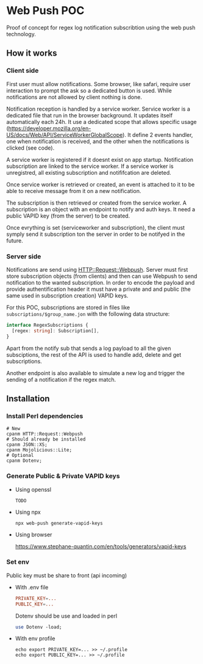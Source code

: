 # Web Push POC

Proof of concept for regex log notification subscribtion using the web push technology.

## How it works

### Client side

First user must allow notifications. Some browser, like safari, require user interaction to prompt the ask so a dedicated button is used. While notifications are not allowed by client nothing is done.

Notification reception is handled by a service worker. Service worker is a dedicated file that run in the browser background. It updates itself automatically each 24h. It use a dedicated scope that allows specific usage (https://developer.mozilla.org/en-US/docs/Web/API/ServiceWorkerGlobalScope). It define 2 events handler, one when notification is received, and the other when the notifications is clicked (see code).

A service worker is registered if it doesnt exist on app startup.
Notification subscription are linked to the service worker. If a  service worker is unregistred, all existing subscription and notififcation are deleted.

Once service worker is retrieved or created, an event is attached to it to be able to receive message from it on a new notification.

The subscription is then retrieved or created from the service worker. A subscription is an object with an endpoint to notify and auth keys. It need a public VAPID key (from the server) to be created.

Once evrything is set (serviceworker and subscription), the client must symply send it subscription ton the server in order to be notifyed in the future.

### Server side

Notifications are send using [HTTP::Request::Webpush](https://metacpan.org/pod/HTTP::Request::Webpush). Server must first store subscription objects (from clients) and then can use Webpush to send notification to the wanted subscription. In order to encode the payload and provide authentification header it must have a private and and public (the same used in subscription creation) VAPID keys.

For this POC, subscriptions are stored in files like `subscriptions/$group_name.jon` with the following data structure:

```ts
interface RegexSubscriptions { 
  [regex: string]: Subscription[],
}
```

Apart from the notify sub that sends a log payload to all the given subsciptions, the rest of the API is used to handle add, delete and get subscriptions.

Another endpoint is also available to simulate a new log and trigger the sending of a notification if the regex match.

## Installation

### Install Perl dependencies

```shell
# New
cpanm HTTP::Request::Webpush
# Should already be installed
cpanm JSON::XS;
cpanm Mojolicious::Lite;
# Optional
cpanm Dotenv;
```

### Generate Public & Private VAPID keys

- Using openssl

  ```
  TODO
  ```

- Using npx

  ```
  npx web-push generate-vapid-keys
  ```

- Using browser 

  https://www.stephane-quantin.com/en/tools/generators/vapid-keys

### Set env

Public key must be share to front (api incoming)

- With .env file

  ```conf
  PRIVATE_KEY=...
  PUBLIC_KEY=...
  ```

  Dotenv should be use and loaded in perl

  ```pl
  use Dotenv -load;
  ```

- With env profile

  ```shell
  echo export PRIVATE_KEY=... >> ~/.profile
  echo export PUBLIC_KEY=... >> ~/.profile
  ```

